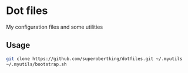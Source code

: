 # Dot files

My configuration files and some utilities

## Usage

```bash
git clone https://github.com/superobertking/dotfiles.git ~/.myutils
~/.myutils/bootstrap.sh
```
